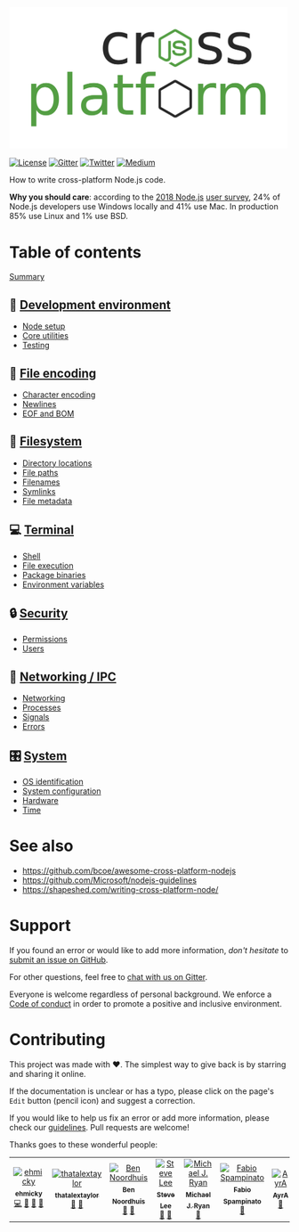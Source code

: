<img src="https://raw.githubusercontent.com/ehmicky/design/master/cross-platform-nodejs/cross-platform-nodejs.svg?sanitize=true" width="500"/>

[![License](https://img.shields.io/github/license/ehmicky/cross-platform-node-guide.svg?color=4cc61e&logo=github)](https://creativecommons.org/licenses/by-sa/4.0/)
[![Gitter](https://img.shields.io/gitter/room/ehmicky/cross-platform-node-guide.svg?logo=gitter)](https://gitter.im/ehmicky/cross-platform-node-guide)
[![Twitter](https://img.shields.io/badge/%E2%80%8B-twitter-4cc61e.svg?logo=twitter)](https://twitter.com/intent/follow?screen_name=ehmicky)
[![Medium](https://img.shields.io/badge/%E2%80%8B-medium-4cc61e.svg?logo=medium)](https://medium.com/@ehmicky)

How to write cross-platform Node.js code.

**Why you should care**: according to the
[2018 Node.js](https://nodejs.org/en/user-survey-report/#Primary-OS-Distro)
[user survey](https://nodejs.org/en/user-survey-report/2018-nodejs-user-survey-raw-data.xlsx),
24% of Node.js developers use Windows locally and 41% use Mac. In production
85% use Linux and 1% use BSD.

# Table of contents

[Summary](docs/summary.md)

## 🤖 [Development environment](docs/development_environment/README.md)

- [Node setup](docs/development_environment/node_setup.md)
- [Core utilities](docs/development_environment/core_utilities.md)
- [Testing](docs/development_environment/testing.md)

## 📝 [File encoding](docs/file_encoding/README.md)

- [Character encoding](docs/file_encoding/character_encoding.md)
- [Newlines](docs/file_encoding/newlines.md)
- [EOF and BOM](docs/file_encoding/eof_bom.md)

## 📂 [Filesystem](docs/filesystem/README.md)

- [Directory locations](docs/filesystem/directory_locations.md)
- [File paths](docs/filesystem/file_paths.md)
- [Filenames](docs/filesystem/filenames.md)
- [Symlinks](docs/filesystem/symlinks.md)
- [File metadata](docs/filesystem/file_metadata.md)

## 💻 [Terminal](docs/terminal/README.md)

- [Shell](docs/terminal/shell.md)
- [File execution](docs/terminal/file_execution.md)
- [Package binaries](docs/terminal/package_binaries.md)
- [Environment variables](docs/terminal/environment_variables.md)

## 🔒 [Security](docs/security/README.md)

- [Permissions](docs/security/permissions.md)
- [Users](docs/security/users.md)

## 📡 [Networking / IPC](docs/networking_ipc/README.md)

- [Networking](docs/networking_ipc/networking.md)
- [Processes](docs/networking_ipc/processes.md)
- [Signals](docs/networking_ipc/signals.md)
- [Errors](docs/networking_ipc/errors.md)

## 🎛️ [System](docs/system/README.md)

- [OS identification](docs/system/os_identification.md)
- [System configuration](docs/system/system_configuration.md)
- [Hardware](docs/system/hardware.md)
- [Time](docs/system/time.md)

# See also

- https://github.com/bcoe/awesome-cross-platform-nodejs
- https://github.com/Microsoft/nodejs-guidelines
- https://shapeshed.com/writing-cross-platform-node/

# Support

If you found an error or would like to add more information, _don't hesitate_ to
[submit an issue on GitHub](../../issues).

For other questions, feel free to
[chat with us on Gitter](https://gitter.im/ehmicky/cross-platform-node-guide).

Everyone is welcome regardless of personal background. We enforce a
[Code of conduct](CODE_OF_CONDUCT.md) in order to promote a positive and
inclusive environment.

# Contributing

This project was made with ❤️. The simplest way to give back is by starring and
sharing it online.

If the documentation is unclear or has a typo, please click on the page's `Edit`
button (pencil icon) and suggest a correction.

If you would like to help us fix an error or add more information, please check
our [guidelines](CONTRIBUTING.md). Pull requests are welcome!

Thanks goes to these wonderful people:

<!-- ALL-CONTRIBUTORS-LIST:START -->
<!-- prettier-ignore -->
<table><tr><td align="center"><a href="https://twitter.com/ehmicky"><img src="https://avatars2.githubusercontent.com/u/8136211?v=4" width="100px;" alt="ehmicky"/><br /><sub><b>ehmicky</b></sub></a><br /><a href="https://github.com/ehmicky/cross-platform-node-guide/commits?author=ehmicky" title="Code">💻</a> <a href="#design-ehmicky" title="Design">🎨</a> <a href="#ideas-ehmicky" title="Ideas, Planning, & Feedback">🤔</a> <a href="https://github.com/ehmicky/cross-platform-node-guide/commits?author=ehmicky" title="Documentation">📖</a></td><td align="center"><a href="https://github.com/thatalextaylor"><img src="https://avatars3.githubusercontent.com/u/1481643?v=4" width="100px;" alt="thatalextaylor"/><br /><sub><b>thatalextaylor</b></sub></a><br /><a href="#ideas-thatalextaylor" title="Ideas, Planning, & Feedback">🤔</a> <a href="https://github.com/ehmicky/cross-platform-node-guide/commits?author=thatalextaylor" title="Documentation">📖</a></td><td align="center"><a href="https://github.com/bnoordhuis"><img src="https://avatars0.githubusercontent.com/u/275871?v=4" width="100px;" alt="Ben Noordhuis"/><br /><sub><b>Ben Noordhuis</b></sub></a><br /><a href="#ideas-bnoordhuis" title="Ideas, Planning, & Feedback">🤔</a> <a href="https://github.com/ehmicky/cross-platform-node-guide/commits?author=bnoordhuis" title="Documentation">📖</a></td><td align="center"><a href="http://opendirective.com"><img src="https://avatars2.githubusercontent.com/u/618922?v=4" width="100px;" alt="Steve Lee"/><br /><sub><b>Steve Lee</b></sub></a><br /><a href="#ideas-SteveALee" title="Ideas, Planning, & Feedback">🤔</a> <a href="#talk-SteveALee" title="Talks">📢</a></td><td align="center"><a href="http://tracker1.info/"><img src="https://avatars3.githubusercontent.com/u/444316?v=4" width="100px;" alt="Michael J. Ryan"/><br /><sub><b>Michael J. Ryan</b></sub></a><br /><a href="#ideas-tracker1" title="Ideas, Planning, & Feedback">🤔</a></td><td align="center"><a href="http://twitter.com/fabiospampinato"><img src="https://avatars1.githubusercontent.com/u/1812093?v=4" width="100px;" alt="Fabio Spampinato"/><br /><sub><b>Fabio Spampinato</b></sub></a><br /><a href="#ideas-fabiospampinato" title="Ideas, Planning, & Feedback">🤔</a></td><td align="center"><a href="https://github.com/AyrA"><img src="https://avatars0.githubusercontent.com/u/1301960?v=4" width="100px;" alt="AyrA"/><br /><sub><b>AyrA</b></sub></a><br /><a href="#ideas-AyrA" title="Ideas, Planning, & Feedback">🤔</a></td></tr></table>

<!-- ALL-CONTRIBUTORS-LIST:END -->
